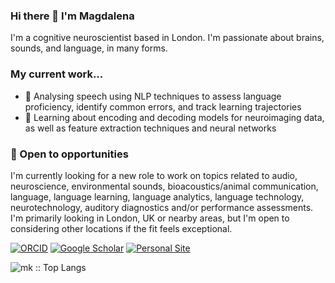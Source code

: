 ### Hi there 👋 I'm Magdalena

I'm a cognitive neuroscientist based in London. I'm passionate about brains, sounds, and language, in many forms.

### My current work...
- 🔬 Analysing speech using NLP techniques to assess language proficiency, identify common errors, and track learning trajectories
- 🧠 Learning about encoding and decoding models for neuroimaging data, as well as feature extraction techniques and neural networks

### 👀 Open to opportunities
I'm currently looking for a new role to work on topics related to audio, neuroscience, environmental sounds, bioacoustics/animal communication, language, language learning, language analytics, language technology, neurotechnology, auditory diagnostics and/or performance assessments. I'm primarily looking in London, UK or nearby areas, but I'm open to considering other locations if the fit feels exceptional.

<!--
**mkachlicka/mkachlicka** is a ✨ _special_ ✨ repository because its `README.md` (this file) appears on your GitHub profile.
📡🌊🧪🧭
- 🔭 I’m currently working on ...
- 🌱 I’m currently learning ...
- 👯 I’m looking to collaborate on ...
- 🤔 I’m looking for help with ...
- 💬 Ask me about ...
- 📫 How to reach me: ...
- 😄 Pronouns: ...
- ⚡ Fun fact: ...
Thanks for stopping by! 🌟
-->


[![ORCID](https://img.shields.io/badge/ORCID-0000--0002--6345--4152-9745f5?style=flat-square.svg)](https://orcid.org/0000-0002-6345-4152)
[![Google Scholar](https://img.shields.io/badge/Google-Scholar-orange?style=flat-square.svg)](https://scholar.google.com/citations?user=RaK9uLgAAAAJ&hl=en)
[![Personal Site](https://img.shields.io/badge/Personal_Site-green?style=flat-square.svg)](https://mkachlicka.github.io/)

<!-- [![GitHub stats](https://github-readme-stats.vercel.app/api?username=mkachlicka&theme=midnight-purple)](https://github.com/anuraghazra/github-readme-stats) -->

<p><img src="https://github-readme-stats.vercel.app/api/top-langs/?username=mkachlicka&langs_count=10&theme=tokyonight&layout=compact" alt="mk :: Top Langs" /></p>
